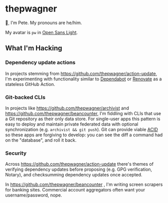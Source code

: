 # thepwagner

👋, I'm Pete. My pronouns are he/him.

My avatar is `pw` in [Open Sans Light](https://fonts.google.com/specimen/Open+Sans?preview.text_type=custom#standard-styles).

## What I'm Hacking

### Dependency update actions

In projects stemming from https://github.com/thepwagner/action-update, I'm experimenting with functionality similar to [Dependabot](https://github.com/thepwagner/action-update) or [Renovate](https://github.com/renovatebot/renovate) as a stateless GitHub Action.

### Git-backed CLIs

In projects like https://github.com/thepwagner/archivist and https://github.com/thepwagner/beancounter, I'm fiddling with CLIs that use a Git repository as their only data store.
For single-user apps this pattern is easy to deploy and maintain private federated data with optional synchronization (e.g. `archivist && git push`).
Git can provide viable [ACID](https://en.wikipedia.org/wiki/ACID) so these apps are forgiving to develop: you can see the diff a command had on the "database", and roll it back.

### Security

Across https://github.com/thepwagner/action-update there's themes of verifying dependency updates before proposing (e.g. GPG verification, Notary), and checksumming dependency updates once accepted.

In https://github.com/thepwagner/beancounter , I'm writing screen scrapers for banking sites. Commercial account aggregators often want your username/password, nope.
